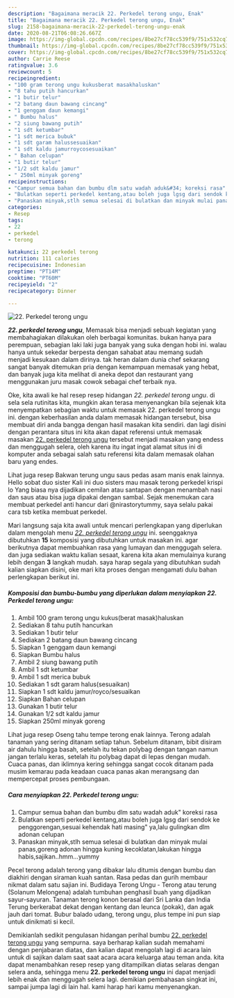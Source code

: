 ```yaml
---
description: "Bagaimana meracik 22. Perkedel terong ungu, Enak"
title: "Bagaimana meracik 22. Perkedel terong ungu, Enak"
slug: 2158-bagaimana-meracik-22-perkedel-terong-ungu-enak
date: 2020-08-21T06:08:26.667Z
image: https://img-global.cpcdn.com/recipes/8be27cf78cc539f9/751x532cq70/22-perkedel-terong-ungu-foto-resep-utama.jpg
thumbnail: https://img-global.cpcdn.com/recipes/8be27cf78cc539f9/751x532cq70/22-perkedel-terong-ungu-foto-resep-utama.jpg
cover: https://img-global.cpcdn.com/recipes/8be27cf78cc539f9/751x532cq70/22-perkedel-terong-ungu-foto-resep-utama.jpg
author: Carrie Reese
ratingvalue: 3.6
reviewcount: 5
recipeingredient:
- "100 gram terong ungu kukusberat masakhaluskan"
- "8 tahu putih hancurkan"
- "1 butir telur"
- "2 batang daun bawang cincang"
- "1 genggam daun kemangi"
- " Bumbu halus"
- "2 siung bawang putih"
- "1 sdt ketumbar"
- "1 sdt merica bubuk"
- "1 sdt garam halussesuaikan"
- "1 sdt kaldu jamurroycosesuaikan"
- " Bahan celupan"
- "1 butir telur"
- "1/2 sdt kaldu jamur"
- " 250ml minyak goreng"
recipeinstructions:
- "Campur semua bahan dan bumbu dlm satu wadah aduk&#34; koreksi rasa"
- "Bulatkan seperti perkedel kentang,atau boleh juga lgsg dari sendok ke penggorengan,sesuai kehendak hati masing&#34; ya,lalu gulingkan dlm adonan celupan"
- "Panaskan minyak,stlh semua selesai di bulatkan dan minyak mulai panas,goreng adonan hingga kuning kecoklatan,lakukan hingga habis,sajikan..hmm...yummy"
categories:
- Resep
tags:
- 22
- perkedel
- terong

katakunci: 22 perkedel terong 
nutrition: 111 calories
recipecuisine: Indonesian
preptime: "PT14M"
cooktime: "PT60M"
recipeyield: "2"
recipecategory: Dinner

---
```



![22. Perkedel terong ungu](https://img-global.cpcdn.com/recipes/8be27cf78cc539f9/751x532cq70/22-perkedel-terong-ungu-foto-resep-utama.jpg)

<b><i>22. perkedel terong ungu</i></b>, Memasak bisa menjadi sebuah kegiatan yang membahagiakan dilakukan oleh berbagai komunitas. bukan hanya para perempuan, sebagian laki laki juga banyak yang suka dengan hobi ini. walau hanya untuk sekedar berpesta dengan sahabat atau memang sudah menjadi kesukaan dalam dirinya. tak heran dalam dunia chef sekarang sangat banyak ditemukan pria dengan kemampuan memasak yang hebat, dan banyak juga kita melihat di aneka depot dan restaurant yang menggunakan juru masak cowok sebagai chef terbaik nya.

Oke, kita awali ke hal resep resep hidangan <i>22. perkedel terong ungu</i>. di sela sela rutinitas kita, mungkin akan terasa menyenangkan bila sejenak kita menyempatkan sebagian waktu untuk memasak 22. perkedel terong ungu ini. dengan keberhasilan anda dalam memasak hidangan tersebut, bisa membuat diri anda bangga dengan hasil masakan kita sendiri. dan lagi disini dengan perantara situs ini kita akan dapat referensi untuk memasak masakan <u>22. perkedel terong ungu</u> tersebut menjadi masakan yang endess dan menggugah selera, oleh karena itu ingat ingat alamat situs ini di komputer anda sebagai salah satu referensi kita dalam memasak olahan baru yang endes.

Lihat juga resep Bakwan terung ungu saus pedas asam manis enak lainnya. Hello sobat duo sister Kali ini duo sisters mau masak terong perkedel krispi lo Yang biasa nya dijadikan cemilan atau santapan dengan menambah nasi dan saus atau bisa juga dipakai dengan sambal. Sejak menemukan cara membuat perkedel anti hancur dari @nirastorytummy, saya selalu pakai cara tsb ketika membuat perkedel.


Mari langsung saja kita awali untuk mencari perlengkapan yang diperlukan dalam mengolah menu <u><i>22. perkedel terong ungu</i></u> ini. seenggaknya dibutuhkan <b>15</b> komposisi yang dibutuhkan untuk masakan ini. agar berikutnya dapat membuahkan rasa yang lumayan dan menggugah selera. dan juga sediakan waktu kalian sesaat, karena kita akan memulainya kurang lebih dengan <b>3</b> langkah mudah. saya harap segala yang dibutuhkan sudah kalian siapkan disini, oke mari kita proses dengan mengamati dulu bahan perlengkapan berikut ini.

<!--inarticleads1-->

##### Komposisi dan bumbu-bumbu yang diperlukan dalam menyiapkan 22. Perkedel terong ungu:

1. Ambil 100 gram terong ungu kukus(berat masak)haluskan
1. Sediakan 8 tahu putih hancurkan
1. Sediakan 1 butir telur
1. Sediakan 2 batang daun bawang cincang
1. Siapkan 1 genggam daun kemangi
1. Siapkan  Bumbu halus
1. Ambil 2 siung bawang putih
1. Ambil 1 sdt ketumbar
1. Ambil 1 sdt merica bubuk
1. Sediakan 1 sdt garam halus(sesuaikan)
1. Siapkan 1 sdt kaldu jamur/royco/sesuaikan
1. Siapkan  Bahan celupan
1. Gunakan 1 butir telur
1. Gunakan 1/2 sdt kaldu jamur
1. Siapkan  250ml minyak goreng


Lihat juga resep Oseng tahu tempe terong enak lainnya. Terong adalah tanaman yang sering ditanam setiap tahun. Sebelum ditanam, bibit disiram air dahulu hingga basah, setelah itu tekan polybag dengan tangan namun jangan terlalu keras, setelah itu polybag dapat di lepas dengan mudah. Cuaca panas, dan iklimnya kering sehingga sangat cocok ditanam pada musim kemarau pada keadaan cuaca panas akan merangsang dan mempercepat proses pembungaan. 

<!--inarticleads2-->

##### Cara menyiapkan 22. Perkedel terong ungu:

1. Campur semua bahan dan bumbu dlm satu wadah aduk&#34; koreksi rasa
1. Bulatkan seperti perkedel kentang,atau boleh juga lgsg dari sendok ke penggorengan,sesuai kehendak hati masing&#34; ya,lalu gulingkan dlm adonan celupan
1. Panaskan minyak,stlh semua selesai di bulatkan dan minyak mulai panas,goreng adonan hingga kuning kecoklatan,lakukan hingga habis,sajikan..hmm...yummy


Pecel terong adalah terong yang dibakar lalu ditumis dengan bumbu dan diakhiri dengan siraman kuah santan. Rasa pedas dan gurih membaur nikmat dalam satu sajian ini. Budidaya Terong Ungu - Terong atau terung (Solanum Melongena) adalah tumbuhan penghasil buah yang dijadikan sayur-sayuran. Tanaman terong konon berasal dari Sri Lanka dan India Terung berkerabat dekat dengan kentang dan leunca (pokak), dan agak jauh dari tomat. Bubur balado udang, terong ungu, plus tempe ini pun siap untuk dinikmati si kecil. 

Demikianlah sedikit pengulasan hidangan perihal bumbu <u>22. perkedel terong ungu</u> yang sempurna. saya berharap kalian sudah memahami dengan penjabaran diatas, dan kalian dapat mengolah lagi di acara lain untuk di sajikan dalam saat saat acara acara keluarga atau teman anda. kita dapat menambahkan resep resep yang ditampilkan diatas selaras dengan selera anda, sehingga menu <b>22. perkedel terong ungu</b> ini dapat menjadi lebih enak dan menggugah selera lagi. demikian pembahasan singkat ini, sampai jumpa lagi di lain hal. kami harap hari kamu menyenangkan.
